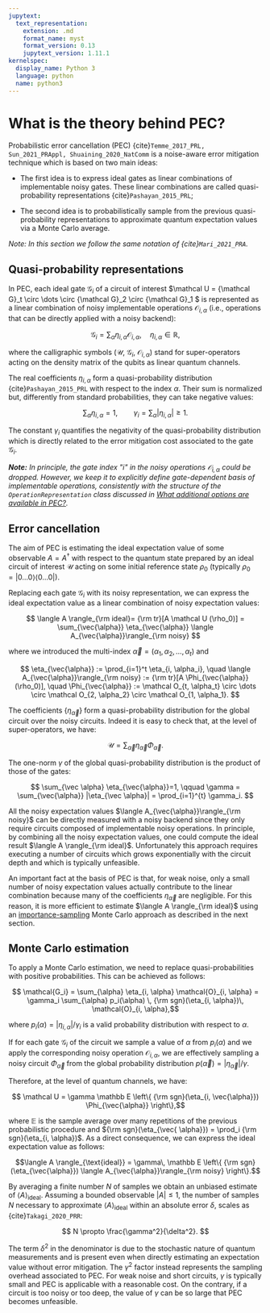```yaml
---
jupytext:
  text_representation:
    extension: .md
    format_name: myst
    format_version: 0.13
    jupytext_version: 1.11.1
kernelspec:
  display_name: Python 3
  language: python
  name: python3
---
```


# What is the theory behind PEC?

Probabilistic error cancellation (PEC) {cite}`Temme_2017_PRL, Sun_2021_PRAppl, Shuaining_2020_NatComm`  is a noise-aware error mitigation technique which is
based on two main ideas:

- The first idea is to express ideal gates as linear combinations of implementable noisy gates.
These linear combinations are called quasi-probability representations {cite}`Pashayan_2015_PRL`;

- The second idea is to probabilistically sample from the previous quasi-probability representations to approximate
quantum expectation values via a Monte Carlo average.

**Note:* In this section we follow the same notation of {cite}`Mari_2021_PRA`.*

## Quasi-probability representations

In PEC, each ideal gate $\mathcal G_i$ of a circuit of interest
$\mathcal U = {\mathcal G}_t \circ  \dots \circ {\mathcal G}_2 \circ {\mathcal G}_1 $
is represented as a linear combination of noisy implementable operations ${\mathcal O_{i, \alpha}}$ (i.e., operations that
can be directly applied with a noisy backend):

$$
\mathcal G_i = \sum_\alpha \eta_{i, \alpha} \mathcal O_{i, \alpha},
\quad  \eta_{i, \alpha} \in \mathbb R,
$$

where the calligraphic symbols ($\mathcal U$, $\mathcal G_i$, $\mathcal O_{i, \alpha}$) stand for super-operators acting
on the density matrix of the qubits as linear quantum channels.

The real coefficients ${\eta_{i,\alpha}}$ form a quasi-probability distribution {cite}`Pashayan_2015_PRL` with respect to the
index $\alpha$. Their sum is normalized but, differently from standard probabilities, they can take negative values:

 $$ \sum_\alpha \eta_{i,\alpha}=1,  \qquad  \gamma_i = \sum_\alpha |\eta_{i, \alpha}| \ge 1.$$

The constant $\gamma_i$ quantifies the negativity of the quasi-probability distribution which is directly related
to the error mitigation cost associated to the gate $\mathcal G_i$.

***Note:** In principle, the gate index "$i$" in the noisy operations $\mathcal O_{i, \alpha}$ could be dropped.
However, we keep it to explicitly define gate-dependent basis of implementable operations, consistently with
the  structure of the `OperationRepresentation` class discussed in [What additional options are
available in PEC?](pec-3-options.md).*

## Error cancellation

The aim of PEC is estimating the ideal expectation value of some observable $A=A^\dagger$ with respect to
the quantum state prepared by an ideal circuit of interest $\mathcal U$ acting on some initial  reference
state $\rho_0$ (typically $\rho_0= |0\dots 0 \rangle \langle 0 \dots 0 |$).

Replacing each gate $\mathcal G_i$ with its noisy representation, we can express the ideal expectation
value as a linear combination of noisy expectation values:

$$
\langle A \rangle_{\rm ideal}= {\rm tr}[A \mathcal U (\rho_0)] =
\sum_{\vec{\alpha}} \eta_{\vec{\alpha}} \langle A_{\vec{\alpha}}\rangle_{\rm noisy}
$$

where we introduced the multi-index $\vec{\alpha}=(\alpha_1, \alpha_2, \dots ,\alpha_t)$ and

$$
\eta_{\vec{\alpha}} := \prod_{i=1}^t \eta_{i, \alpha_i},
\quad  \langle A_{\vec{\alpha}}\rangle_{\rm noisy} :=  {\rm tr}[A \Phi_{\vec{\alpha}}(\rho_0)],
\quad \Phi_{\vec{\alpha}} := \mathcal O_{t, \alpha_t} \circ \dots \circ \mathcal O_{2, \alpha_2} \circ \mathcal O_{1, \alpha_1}.
$$

The coefficients $\{ \eta_{\vec{\alpha}} \}$ form a quasi-probability distribution
for the global circuit over the noisy circuits. Indeed it is easy to check that, at the level of super-operators,
we have:

$$ \mathcal U =  \sum_{\vec{\alpha}} \eta_{\vec{\alpha}} \Phi_{\vec{\alpha}}. $$

The one-norm $\gamma$ of the global quasi-probability distribution is the product of those of the gates:

$$
\sum_{\vec \alpha} \eta_{\vec{\alpha}}=1,  \qquad  \gamma = \sum_{\vec{\alpha}} |\eta_{\vec \alpha}| = \prod_{i=1}^{t} \gamma_i.
$$

All the noisy expectation values $\langle A_{\vec{\alpha}}\rangle_{\rm noisy}$ can be directly measured with
a noisy backend since they only require circuits composed of implementable noisy operations.
In principle, by combining all the noisy expectation values, one could compute the ideal result $\langle A \rangle_{\rm ideal}$.
Unfortunately this approach requires executing a number of circuits which grows exponentially with the circuit depth and
which is typically unfeasible.

An important fact at the basis of PEC is that, for weak noise, only a small number of noisy expectation values actually
contribute to the linear combination because many of the coefficients $\eta_{\vec \alpha}$ are negligible.
For this reason, it is more efficient to estimate $\langle A \rangle_{\rm ideal}$ using an
 [importance-sampling](https://en.wikipedia.org/wiki/Importance_sampling) Monte Carlo approach as described in the next section.

## Monte Carlo estimation

To apply a Monte Carlo estimation, we need to replace quasi-probabilities with positive probabilities.
This can be achieved as follows:

$$ \mathcal{G_i} = \sum_{\alpha} \eta_{i, \alpha} \mathcal{O}_{i, \alpha}
= \gamma_i \sum_{\alpha} p_i(\alpha) \, {\rm sgn}(\eta_{i, \alpha})\, \mathcal{O}_{i, \alpha},$$

where $p_{i}(\alpha)=|\eta_{i, \alpha}|/\gamma_i$ is a valid probability distribution with respect to $\alpha$.

If for each gate $\mathcal G_i$ of the circuit we sample a value of $\alpha$ from $p_{i}(\alpha)$ and we apply the corresponding noisy operation
$\mathcal O_{i, \alpha}$, we are effectively sampling a noisy circuit $\Phi_{\vec{\alpha}}$ from the
global probability distribution $p(\vec{\alpha})= |\eta_{\vec{\alpha}}| / \gamma$.

Therefore, at the level of quantum channels, we have:

$$ \mathcal U = \gamma \mathbb E \left\{  {\rm sgn}(\eta_{i, \vec{\alpha}}) \Phi_{\vec{\alpha}} \right\},$$

where $\mathbb E$ is the sample average over many repetitions of the previous probabilistic procedure and
${\rm sgn}(\eta_{\vec{ \alpha}}) = \prod_i {\rm sgn}(\eta_{i, \alpha})$.
As a direct consequence, we can express the ideal expectation value as follows:

$$\langle A \rangle_{\text{ideal}} = \gamma\,
\mathbb E \left\{  {\rm sgn}(\eta_{\vec{\alpha}}) \langle A_{\vec{\alpha}}\rangle_{\rm noisy} \right\}.$$

By averaging a finite number $N$ of samples we obtain an unbiased estimate of $\langle A \rangle_{\text{ideal}}$.
Assuming a bounded observable $|A|\le 1$, the number of samples $N$
necessary to approximate $\langle A\rangle_{\text{ideal}}$ within an absolute error $\delta$,
scales as {cite}`Takagi_2020_PRR`:

$$ N \propto \frac{\gamma^2}{\delta^2}. $$

The term $\delta^2$ in the denominator is due to the stochastic nature of quantum measurements
and is present even when directly estimating an expectation value without error mitigation.
The $\gamma^2$ factor instead represents the sampling overhead associated to PEC.
For weak noise and short circuits, $\gamma$ is typically small and PEC is applicable with a reasonable
cost.
On the contrary, if a circuit is too noisy or too deep, the value of $\gamma$ can be so large that PEC becomes
unfeasible.
